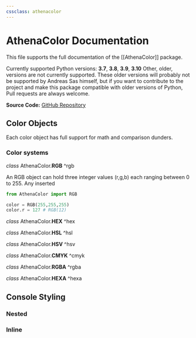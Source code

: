 ```yaml
---
cssclass: athenacolor
---
```


# AthenaColor Documentation
This file supports the full documentation of the [[AthenaColor]] package.

Currently supported Python versions: **3.7**, **3.8**, **3.9**, **3.10**
Other, older, versions are not currently supported. These older versions will probably not be supported by Andreas Sas himself, but if you want to contribute to the project and make this package compatible with older versions of Python, Pull requests are always welcome.

**Source Code:** [GitHub Repository]()

 ## Color Objects
 Each color object has full support for math and comparison dunders.
 
 ### Color systems
 *class* AthenaColor.**RGB** ^rgb
 <div class="inset">
An RGB object can hold three integer values (r,g,b) each ranging between 0 to 255. Any inserted 
</div>

```python
from AthenaColor import RGB

color = RGB(255,255,255)
color.r = 127 # RGB(12) 

```


 *class* AthenaColor.**HEX** ^hex
<div class="inset">

</div>

*class* AthenaColor.**HSL** ^hsl
<div class="inset">

</div>

*class* AthenaColor.**HSV** ^hsv
<div class="inset">

</div>

*class* AthenaColor.**CMYK** ^cmyk
<div class="inset">

</div>

*class* AthenaColor.**RGBA** ^rgba
<div class="inset">

</div>

*class* AthenaColor.**HEXA** ^hexa
<div class="inset">

</div>

## Console Styling
 ### Nested
### Inline